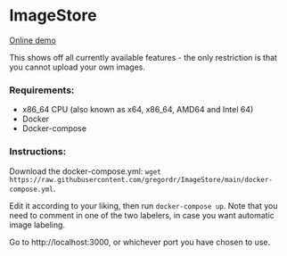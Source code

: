 # ImageStore

[Online demo](https://gregordr.github.io/ImageStore/)

This shows off all currently available features - the only restriction is that you cannot upload your own images.

### Requirements:

 - x86_64 CPU (also known as x64, x86_64, AMD64 and Intel 64)
 - Docker
 - Docker-compose

### Instructions:

Download the docker-compose.yml: ```wget https://raw.githubusercontent.com/gregordr/ImageStore/main/docker-compose.yml```.

Edit it according to your liking, then run ```docker-compose up```. Note that you need to comment in one of the two labelers, in case you want automatic image labeling.

Go to http://localhost:3000, or whichever port you have chosen to use.
